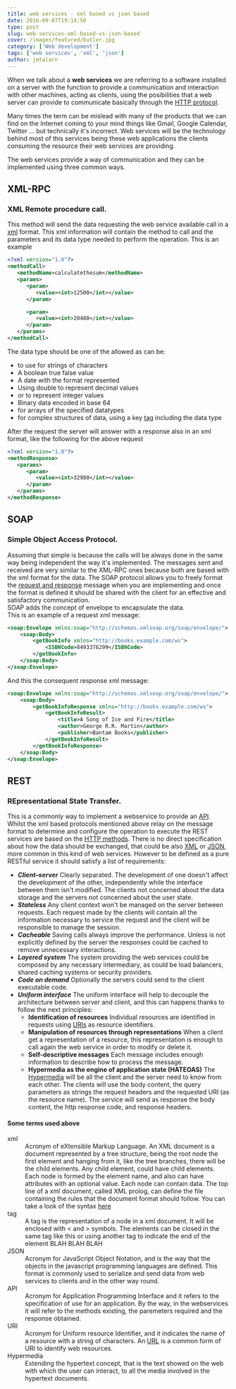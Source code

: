 ```yaml
---
title: web services - xml based vs json based
date: 2016-09-07T19:14:50
type: post
slug: web-services-xml-based-vs-json-based
cover: /images/featured/butler.jpg
category: ['Web development']
tags: ['web services', 'xml', 'json']
author: jmtalarn
---
```


When we talk about a <strong>web services</strong> we are referring to a software installed on a server with the function to provide a communication and interaction with other machines, acting as clients, using the posibilities that a web server can provide to communicate basically through the <a href="http://blog.jmtalarn.com/basic-concepts-about-web-servers/#http">HTTP protocol</a>.<!--more-->
<p>Many times the term can be mislead with many of the products that we can find on the Internet coming to your mind things like Gmail, Google Calendar, Twitter ... but technically it's incorrect. Web services will be the technology behind most of this services being these web applications the clients consuming the resource their web services are providing.</p>
<p>The web services provide a way of communication and they can be implemented using three common ways.</p>
<h2 id="xmlrpc">XML-RPC</h2>
<h3 id="xmlremoteprocedurecall">XML Remote procedure call.</h3>
<p>This method will send the data requesting the web service available call in a <a href="http://blog.jmtalarn.com/web-services-xml-based-vs-json-based/#xml">xml</a> format. This xml information will contain the method to call and the parameters and its data type needed to perform the operation. This is an example</p>

```xml
<?xml version="1.0"?>
<methodCall>
   <methodName>calculatethesum</methodName>
   <params>
      <param>
         <value><int>12500</int></value>
      </param>

      <param>
         <value><int>20480</int></value>
      </param>
   </params>
</methodCall>
```

<p>The data type should be one of the allowed as can be:</p>

<ul>
<li><strong><em><string></em></strong> to use for strings of characters</li>
<li><strong><em><boolean></em></strong> A boolean true false value</li>
<li><strong><em><dateTime.iso8601></em></strong> A date with the format represented</li>
<li><strong><em><double></em></strong> Using double to represent decimal values</li>
<li><strong><em><int></em></strong> or <strong><em><i4></em></strong> to represent integer values</li>
<li><strong><em><base64></em></strong> Binary data encoded in base 64</li>
<li><strong><em><array></em></strong> for arrays of the specified datatypes</li>
<li><strong><em><struct></em></strong> for complex structures of data, using a key <a href="http://blog.jmtalarn.com/web-services-xml-based-vs-json-based/#tag">tag</a> including the data type</li>
</ul>
<p>After the request the server will answer with a response also in an xml format, like the following for the above request</p>

```xml
<?xml version="1.0"?>
<methodResponse>
   <params>
      <param>
         <value><int>32980</int></value>
      </param>
   </params>
</methodResponse>
```

<h2 id="soap">SOAP</h2>
<h3 id="simpleobjectaccessprotocol">Simple Object Access Protocol.</h3>
<p>Assuming that simple is because the calls will be always done in the same way being independent the way it's implemented. The messages sent and received are very similar to the XML-RPC ones because both are based with the xml format for the data. The SOAP protocol allows you to freely format the <a href="http://blog.jmtalarn.com/basic-concepts-about-web-servers/#request-response">request and response</a> message when you are implementing and once the format is defined it should be shared with the client for an effective and satisfactory communication.<br />
SOAP adds the concept of envelope to encapsulate the data.<br />
This is an example of a request xml message:</p>

```xml
<soap:Envelope xmlns:soap="http://schemas.xmlsoap.org/soap/envelope/">
    <soap:Body>
        <getBookInfo xmlns="http://books.example.com/ws">
            <ISBNCode>8493376299</ISBNCode>
        </getBookInfo>
    </soap:Body>
</soap:Envelope>
```

<p>And this the consequent response xml message:</p>

```xml
<soap:Envelope xmlns:soap="http://schemas.xmlsoap.org/soap/envelope/">
    <soap:Body>
        <getBookInfoResponse xmlns="http://books.example.com/ws">
            <getBookInfoResult>
                <title>A Song of Ice and Fire</title>
                <author>George R.R. Martin</author>
                <publisher>Bantam Books</publisher>
            </getBookInfoResult>
        </getBookInfoResponse>
    </soap:Body>
</soap:Envelope>
```

<h2 id="rest">REST</h2>
<h3 id="representationalstatetransfer">REpresentational State Transfer.</h3>
<p>This is a commonly way to implement a webservice to provide an <a href="http://blog.jmtalarn.com/web-services-xml-based-vs-json-based/#api">API</a>. Whilst the xml based protocols mentioned above relay on the message format to determine and configure the operation to execute the REST services are based on the <a href="http://blog.jmtalarn.com/basic-concepts-about-web-servers/#methods">HTTP methods</a>. There is no direct specification about how the data should be exchanged, that could be also <a href="http://blog.jmtalarn.com/web-services-xml-based-vs-json-based/#xml">XML</a> or <a href="http://blog.jmtalarn.com/web-services-xml-based-vs-json-based/#json">JSON</a>, more common in this kind of web services. However to be defined as a pure RESTful service it should satisfy a list of requirements:</p>
<ul>
<li><strong><em>Client–server</em></strong> Clearly separated. The development of one doesn't affect the development of the other, independently while the interface between them isn't modified. The clients not concerned about the data storage and the servers not concerned about the user state.</li>
<li><strong><em>Stateless</em></strong> Any client context won't be managed on the server between requests. Each request made by the clients will contain all the information necessary to service the request and the client will be responsible to manage the session.</li>
<li><strong><em>Cacheable</em></strong> Saving calls always improve the performance. Unless is not explicitly defined by the server the responses could be cached to remove unnecessary interactions.</li>
<li><strong><em>Layered system</em></strong> The system providing the web services could be composed by any necessary intermediary, as could be load balancers, shared caching systems or security providers.</li>
<li><strong><em>Code on demand</em></strong> Optionally the servers could send to the client executable code.</li>
<li><strong><em>Uniform interface</em></strong> The uniform interface will help to decouple the architecture between server and client, and this can happens thanks to follow the next principles:
<ul>
<li><strong>Identification of resources</strong> Individual resources are identified in requests using <a href="http://blog.jmtalarn.com/web-services-xml-based-vs-json-based/#uri">URIs</a> as resource identifiers.</li>
<li><strong>Manipulation of resources through representations</strong> When a client get a representation of a resource, this representation is enough to call again the web service in order to modify or delete it.</li>
<li><strong>Self-descriptive messages</strong> Each message includes enough information to describe how to process the message.</li>
<li><strong>Hypermedia as the engine of application state (HATEOAS)</strong> The <a href="http://blog.jmtalarn.com/web-services-xml-based-vs-json-based/#hypermedia">Hypermedia</a> will be all the client and the server need to know from each other. The clients will use the body content, the query parameters as strings the request headers and the requested URI (as the resource name). The service will send as response the body content, the http response code, and response headers.</li>
</ul>
</li>
</ul>

<h4 id="sometermsusedabove">Some terms used above</h4>
<dl>
<dt id="xml">xml</dt>
<dd>Acronym of eXtensible Markup Language. An XML document is a document represented by a tree structure, being the root node the first element and hanging from it, like the tree branches, there will be the child elements. Any child element, could have child elements. Each node is formed by the element name, and also can have attributes with an optional value. Each node can contain data. The top line of a xml document, called XML prolog, can define the file containing the rules that the document format should follow. You can take a look of the syntax <a href="http://www.w3schools.com/xml/xml_syntax.asp">here</a></dd>
<dt id="tag">tag</dt>
<dd>A tag is the representation of a node in a xml document. It will be enclosed with < and > symbols. The elements can be closed in the same tag like this <TAG/> or using another tag to indicate the end of the element <TAG>BLAH BLAH BLAH</TAG></dd>
<dt id="json">JSON</dt>
<dd>Acronym for JavaScript Object Notation, and is the way that the objects in the javascript programming languages are defined. This format is commonly used to serialize and send data from web services to clients and in the other way round.</dd>
<dt id="api">API</dt>
<dd>Acronym for Application Programming Interface and it refers to the specification of use for an application. By the way, in the webservices it will refer to the methods existing, the paremeters required and the response obtained.</dd>
<dt id="uri">URI</dt>
<dd>Acronym for Uniform resource Identifier, and it indicates the name of a resource with a string of characters. An <a title="URL definition" href="http://blog.jmtalarn.com/basic-concepts-about-web-servers/#url">URL</a> is a common form of URI to identify web resources.</dd>
<dt id="hypermedia">Hypermedia</dt>
<dd>Extending the hypertext concept, that is the text showed on the web with which the user can interact, to all the media involved in the hypertext documents.</dd>
</dl>
